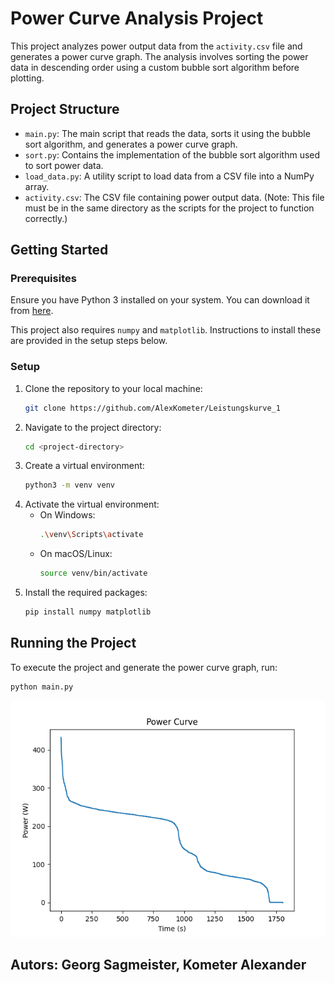 # Power Curve Analysis Project

This project analyzes power output data from the `activity.csv` file and generates a power curve graph. The analysis involves sorting the power data in descending order using a custom bubble sort algorithm before plotting.

## Project Structure

- `main.py`: The main script that reads the data, sorts it using the bubble sort algorithm, and generates a power curve graph.
- `sort.py`: Contains the implementation of the bubble sort algorithm used to sort power data.
- `load_data.py`: A utility script to load data from a CSV file into a NumPy array.
- `activity.csv`: The CSV file containing power output data. (Note: This file must be in the same directory as the scripts for the project to function correctly.)

## Getting Started

### Prerequisites

Ensure you have Python 3 installed on your system. You can download it from [here](https://www.python.org/downloads/).

This project also requires `numpy` and `matplotlib`. Instructions to install these are provided in the setup steps below.

### Setup

1. Clone the repository to your local machine:
    ```bash
    git clone https://github.com/AlexKometer/Leistungskurve_1
    ```
2. Navigate to the project directory:
    ```bash
    cd <project-directory>
    ```
3. Create a virtual environment:
    ```bash
    python3 -m venv venv
    ```
4. Activate the virtual environment:
    - On Windows:
        ```bash
        .\venv\Scripts\activate
        ```
    - On macOS/Linux:
        ```bash
        source venv/bin/activate
        ```
5. Install the required packages:
    ```bash
    pip install numpy matplotlib
    ```

## Running the Project

To execute the project and generate the power curve graph, run:
```bash
python main.py
```

![Plot](https://github.com/AlexKometer/Leistungskurve_1/blob/main/power_curve.png)
## Autors: Georg Sagmeister, Kometer Alexander


